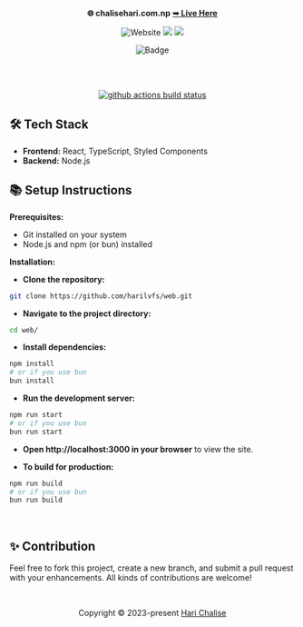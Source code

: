 <p align="center"><strong>🌐 chalisehari.com.np</strong>
<a href="https://chalisehari.com.np"><strong> ➥ Live Here</strong></a></p>
<div align="center">
  
![Website](https://img.shields.io/website?url=https%3A%2F%2Fchalisehari.com.np&style=for-the-badge&logo=github&color=eed49f&logoColor=D9E0EE&labelColor=1c1c29) <img src="https://img.shields.io/badge/Maintained%3F-Yes-1c1c29?style=for-the-badge&color=ef9f9c&logoColor=85e185&labelColor=1c1c29"> <img src="https://img.shields.io/github/license/harilvfs/web?style=for-the-badge&color=e0ea9d&logoColor=D9E0EE&labelColor=171b22"> 
</div>

<div align="center">

<img src="https://img.shields.io/badge/Made%20with%20❤️-React%20&%20TypeScript-ffd5ff?style=for-the-badge&color=ffd5ff&logoColor=61DAFB&labelColor=1c1c29&logo=react" alt="Badge" />

<br><br>

[![github actions build status][check]][link]

</div>

<!-- ![Desktop Demo](https://github.com/harilvfs/web/blob/main/website%20preview/web.png) -->

<h2>🛠️ Tech Stack</h2>
<ul>
  <li><strong>Frontend:</strong> React, TypeScript, Styled Components</li>
  <li><strong>Backend:</strong> Node.js</li>
</ul>

## 📚 Setup Instructions

**Prerequisites:**

* Git installed on your system
* Node.js and npm (or bun) installed

**Installation:**

- **Clone the repository:**

```bash
git clone https://github.com/harilvfs/web.git
```

- **Navigate to the project directory:**

```bash
cd web/
```

- **Install dependencies:**

```bash
npm install
# or if you use bun
bun install
```

- **Run the development server:**

```bash
npm run start
# or if you use bun
bun run start
```

- **Open http://localhost:3000 in your browser** to view the site.

- **To build for production:**

```bash
npm run build
# or if you use bun
bun run build
```

<br>

<h2>✨ Contribution</h2>
<p>Feel free to fork this project, create a new branch, and submit a pull request with your enhancements. All kinds of contributions are welcome!</p>

<br>

<p align="center">
	Copyright &copy; 2023-present <a href="https://github.com/harilvfs" target="_blank">Hari Chalise</a>
</p>

[check]: https://github.com/harilvfs/web/actions/workflows/deploy.yml/badge.svg
[link]: https://github.com/harilvfs/web/actions/workflows/deploy.yml
